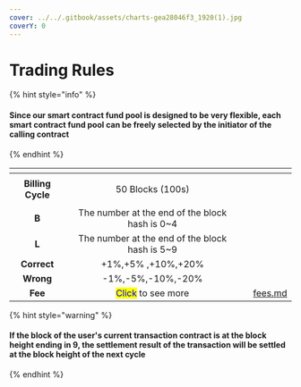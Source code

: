 ```yaml
---
cover: ../../.gitbook/assets/charts-gea28046f3_1920(1).jpg
coverY: 0
---
```


# Trading Rules

{% hint style="info" %}
#### Since our smart contract fund pool is designed to be very flexible, each smart contract fund pool can be freely selected by the initiator of the calling contract
{% endhint %}

<table data-column-title-hidden data-view="cards"><thead><tr><th align="center"></th><th align="center"></th><th data-hidden></th><th data-hidden data-card-target data-type="content-ref"></th></tr></thead><tbody><tr><td align="center"><strong>Billing Cycle</strong></td><td align="center"><p></p><p>50 Blocks (100s)</p></td><td></td><td></td></tr><tr><td align="center"> <strong>B</strong></td><td align="center">The number at the end of the block hash is 0~4</td><td></td><td></td></tr><tr><td align="center"> <strong>L</strong></td><td align="center">The number at the end of the block hash is 5~9</td><td></td><td></td></tr><tr><td align="center"><strong>Correct</strong></td><td align="center">+1%,+5% ,+10%,+20%</td><td></td><td></td></tr><tr><td align="center"><strong>Wrong</strong></td><td align="center">-1%,-5%,-10%,-20%</td><td></td><td></td></tr><tr><td align="center"><strong>Fee</strong></td><td align="center"><mark style="color:blue;">Click</mark> <mark style="color:red;"></mark> to see more</td><td></td><td><a href="fees.md">fees.md</a></td></tr></tbody></table>

{% hint style="warning" %}
#### If the block of the user's current transaction contract is at the block height ending in 9, the settlement result of the transaction will be settled at the block height of the next cycle
{% endhint %}
